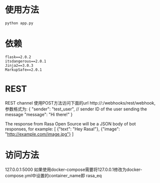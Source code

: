 # 使用方法
```shell
python app.py
```

# 依赖
```shell
flask==2.0.2
itsdangerous==2.0.1
Jinja2==3.0.3
MarkupSafe==2.0.1
```

# REST

REST channel  使用POST方法访问下面的url
http://<host>:<port>/webhooks/rest/webhook,
参数格式为:
{
  "sender": "test_user",  // sender ID of the user sending the message
  "message": "Hi there!"
}

The response from Rasa Open Source will be a JSON body of bot responses,
for example:
[
  {"text": "Hey Rasa!"}, {"image": "http://example.com/image.jpg"}
]


# 访问方法
127.0.0.1:5000
如果使用docker-compose需要将127.0.0.1修改为docker-compose.yml中设置的container_name即 rasa_eq